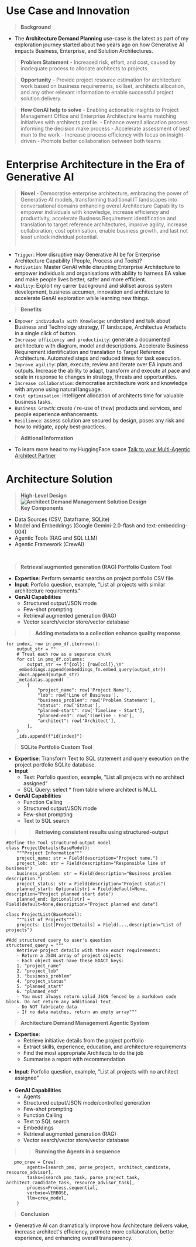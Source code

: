 # Use Case and Innovation

> **Background**
- The **Architecture Demand Planning** use-case is the latest as part of my exploration journey started about two years ago on how Generative AI impacts Business, Enterprise, and Solution Architectures.<br>

> **Problem Statement**
    - Increased risk, effort, and cost, caused by inadequate process to allocate architects to projects<br>
      
> **Opportunity**
    - Provide project resource estimation for architecture work based on business requirements, skillset, architects allocation, and any other relevant information to enable successful project solution delivery.<br>

> **How GenAI help to solve**
    - Enabling actionable insights to Project Management Office and Enterprise Architecture teams matching initiatives with architects profile.
    - Enhance overall allocation process informing the decision make process
    - Accelerate assessment of best man to the work
    - Increase process efficiency with focus on insight-driven
    - Promote better collaboration between both teams<br>

# **Enterprise Architecture in the Era of Generative AI**

> **Novel** 
    - Democratise enterprise architecture, embracing the power of Generative AI models, transforming traditional IT landscapes into conversational domains enhancing overal Architecture Capability to empower individuals with knowledge, increase efficiency and productivity, accelerate Business Requirement identification and translation to target reference architectures, improve agility, increase collaboration, cost optimisation, enable business growth, and last not least unlock individual potential.<br><br>

- `Trigger`: How disruptive may Generative AI be for Enterprise Architecture Capability (People, Process and Tools)?
- `Motivation`: Master GenAI while disrupting Enterprise Architecture to empower individuals and organisations with ability to harness EA value and make people lives better, safer and more efficient.
- `Ability`: Exploit my carrer background and skillset across system development, business accumen, innovation and architecture to accelerate GenAI exploration while learning new things.

> **Benefits**
- `Empower individuals with Knowledge`: understand and talk about Business and Technology strategy, IT landscape, Architectue Artefacts in a single click of button.
- `Increase efficiency and productivity`: generate a documented architecture with diagram, model and descriptions. Accelerate Business Requirement identification and translation to Target Reference Architecture. Automated steps and reduced times for task execution.
- `Improve agility`: plan, execute, review and iterate over EA inputs and outputs. Increase the ability to adapt, transform and execute at pace and scale in response to changes in strategy, threats and opportunities.
- `Increase collaboration`: democratise architecture work and knowledge with anyone using natural language.
- `Cost optimisation`: intelligent allocation of architects time for valuable business tasks.
- `Business Growth`: create / re-use of (new) products and services, and people experience enhancements.
- `Resilience`: assess solution are secured by design, poses any risk and how to mitigate, apply best-practices.

> **Aditional Information**
- To learn more head to my HuggingFace space [Talk to your Multi-Agentic Architect Partner](https://huggingface.co/spaces/avfranco/ea4all_agentic_system)<br>

# **Architecture Solution**
> **High-Level Design**
**![Architect Demand Management Solution Design](https://www.googleapis.com/download/storage/v1/b/kaggle-forum-message-attachments/o/inbox%2F17474692%2Ffaf08072c50685f22337b006f073995c%2Fea4all-demand-planning-architecture-design.png?generation=1745165211247666&alt=media)**<br>
**Key Components**
* Data Sources (CSV, Dataframe, SQLite)
* Model and Embeddings (Google Gemini-2.0-flash and text-embedding-004)
* Agentic Tools (RAG and SQL LLM)
* Agentic Framework (CrewAI)
<br>

> **Retrieval augmented generation (RAG) Portfolio Custom Tool**<br>

* **Expertise**: Perform semantic searchs on project portfolio CSV file.</n>
* **Input**: Porfolio question, example, "List all projects with similar architecture requirements."
* **GenAI Capabilities**
  * Structured output/JSON mode
  * Few-shot prompting
  * Retrieval augmented generation (RAG)
  * Vector search/vector store/vector database

> > **Adding metadata to a collection enhance quality response**
```
for index, row in pmo_df.iterrows():
    output_str = ""
    # Treat each row as a separate chunk
    for col in pmo_df.columns:
        output_str += f"{col}: {row[col]},\n"
    _embeddings.append(embeddings_fn.embed_query(output_str))
    _docs.append(output_str)
    _metadatas.append(
        {
            "project_name": row['Project Name'],
            "lob": row['Line of Business'],
            "business_problem": row['Problem Statement'],
            "status": row['Status'],
            "planned-start": row['Timeline - Start'],
            "planned-end": row['Timeline - End'],
            "architect": row['Architect'],
        },
    )
    _ids.append(f"id{index}")
```


> **SQLite Portfolio Custom Tool**<br>

* **Expertise**: Transform Text to SQL statement and query execution on the project portfolio SQLite database.</n>
* **Input**
  * Text: Porfolio question, example, "List all projects with no architect assigned"
  * SQL Query: select * from table where architect is NULL</n>
* **GenAI Capabilities**
  * Function Calling
  * Structured output/JSON mode
  * Few-shot prompting
  * Text to SQL search

> > **Retrieving consistent results using structured-output**
```
#Define the Tool structured-output model
class ProjectDetails(BaseModel):
    """Project Information"""
    project_name: str = Field(description="Project name.")
    project_lob: str = Field(description="Responsible line of business")
    business_problem: str = Field(description="Business problem description.")
    project_status: str = Field(description="Project status")
    planned_start: Optional[str] = Field(default=None, description="Project planned start date")
    planned_end: Optional[str] = Field(default=None,description="Project planned end date")

class ProjectList(BaseModel):
    """List of Projects"""
    projects: List[ProjectDetails] = Field(...,description="List of projects")

#Add structured query to user's question
structured_query = """
    Retrieve project details with these exact requirements:
    - Return a JSON array of project objects
    - Each object must have these EXACT keys:
    1. "project_name"
    2. "project_lob"
    3. "business_problem"
    4. "project_status"
    5. "planned_start"
    6. "planned_end"
    - You must always return valid JSON fenced by a markdown code block. Do not return any additional text.
    - Do NOT fabricate data
    - If no data matches, return an empty array"""
```

> **Architecture Demand Management Agentic System**<br>

* **Expertise**:
  * Retrieve initiative details from the project portfolio
  * Extract skills, experience, education, and architecture requirements
  * Find the most appropriate Architects to do the job
  * Summarise a report with recommendation<br><br>
* **Input**: Porfolio question, example, "List all projects with no architect assigned"<br><br>
* **GenAI Capabilities**
  * Agents
  * Structured output/JSON mode/controlled generation
  * Few-shot prompting
  * Function Calling
  * Text to SQL search
  * Embeddings
  * Retrieval augmented generation (RAG)
  * Vector search/vector store/vector database

> > **Running the Agents in a sequence**
```
   pmo_crew = Crew(
        agents=[search_pmo, parse_project, architect_candidate, resource_advisor],
        tasks=[search_pmo_task, parse_project_task, architect_candidate_task, resource_advisor_task],
        process=Process.sequential,
        verbose=VERBOSE,
        llm=crew_model,
    )
```

> **Conclusion**

* Generative AI can dramatically improve how Architecture delivers value, increase architect's efficiency, promote more collaboration, better experience, and enhancing overall transparency.
